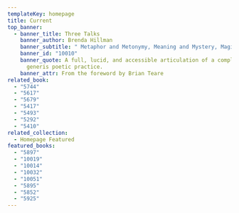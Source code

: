 ```yaml
---
templateKey: homepage
title: Current
top_banner:
  - banner_title: Three Talks
    banner_author: Brenda Hillman
    banner_subtitle: " Metaphor and Metonymy, Meaning and Mystery, Magic and Morality"
    banner_id: "10010"
    banner_quote: A full, lucid, and accessible articulation of a complex, sui
      generis poetic practice.
    banner_attr: From the foreword by Brian Teare
related_book:
  - "5744"
  - "5617"
  - "5679"
  - "5417"
  - "5493"
  - "5292"
  - "5410"
related_collection:
  - Homepage Featured
featured_books:
  - "5897"
  - "10019"
  - "10014"
  - "10032"
  - "10051"
  - "5895"
  - "5852"
  - "5925"
---
```

